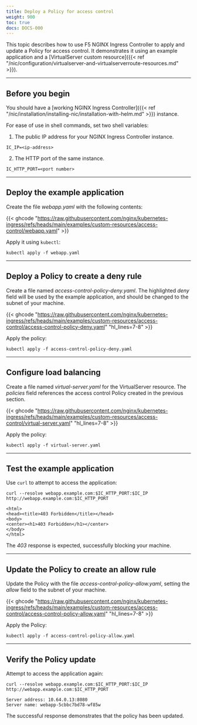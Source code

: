 ```yaml
---
title: Deploy a Policy for access control
weight: 900
toc: true
docs: DOCS-000
---
```


This topic describes how to use F5 NGINX Ingress Controller to apply and update a Policy for access control. It demonstrates it using an example application and a [VirtualServer custom resource]({{< ref "/nic/configuration/virtualserver-and-virtualserverroute-resources.md" >}}).

---

## Before you begin

You should have a [working NGINX Ingress Controller]({{< ref "/nic/installation/installing-nic/installation-with-helm.md" >}}) instance.

For ease of use in shell commands, set two shell variables:

1. The public IP address for your NGINX Ingress Controller instance.

```shell
IC_IP=<ip-address>
```

2. The HTTP port of the same instance.

```shell
IC_HTTP_PORT=<port number>
```

---

## Deploy the example application

Create the file _webapp.yaml_ with the following contents:

{{< ghcode "https://raw.githubusercontent.com/nginx/kubernetes-ingress/refs/heads/main/examples/custom-resources/access-control/webapp.yaml" >}}

Apply it using `kubectl`:

```shell
kubectl apply -f webapp.yaml
```

---

## Deploy a Policy to create a deny rule

Create a file named _access-control-policy-deny.yaml_. The highlighted _deny_ field will be used by the example application, and should be changed to the subnet of your machine.

{{< ghcode "https://raw.githubusercontent.com/nginx/kubernetes-ingress/refs/heads/main/examples/custom-resources/access-control/access-control-policy-deny.yaml" "hl_lines=7-8" >}}

Apply the policy:

```shell
kubectl apply -f access-control-policy-deny.yaml
```

---

## Configure load balancing

Create a file named _virtual-server.yaml_ for the VirtualServer resource. The _policies_ field references the access control Policy created in the previous section.

{{< ghcode "https://raw.githubusercontent.com/nginx/kubernetes-ingress/refs/heads/main/examples/custom-resources/access-control/virtual-server.yaml" "hl_lines=7-8" >}}

Apply the policy:

```shell
kubectl apply -f virtual-server.yaml
```

---

## Test the example application

Use `curl` to attempt to access the application:

```shell
curl --resolve webapp.example.com:$IC_HTTP_PORT:$IC_IP http://webapp.example.com:$IC_HTTP_PORT
```
```text
<html>
<head><title>403 Forbidden</title></head>
<body>
<center><h1>403 Forbidden</h1></center>
</body>
</html>
```

The *403* response is expected, successfully blocking your machine.

---

## Update the Policy to create an allow rule

Update the Policy with the file _access-control-policy-allow.yaml_, setting the _allow_ field to the subnet of your machine.

{{< ghcode "https://raw.githubusercontent.com/nginx/kubernetes-ingress/refs/heads/main/examples/custom-resources/access-control/access-control-policy-allow.yaml" "hl_lines=7-8" >}}

Apply the Policy:

```shell
kubectl apply -f access-control-policy-allow.yaml
```

----

## Verify the Policy update

Attempt to access the application again:

```shell
curl --resolve webapp.example.com:$IC_HTTP_PORT:$IC_IP http://webapp.example.com:$IC_HTTP_PORT
```
```text
Server address: 10.64.0.13:8080
Server name: webapp-5cbbc7bd78-wf85w
```

The successful response demonstrates that the policy has been updated.
